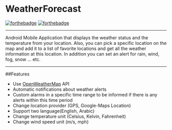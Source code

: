 # WeatherForecast
[![forthebadge](https://forthebadge.com/images/badges/built-for-android.svg)](https://forthebadge.com)
[![forthebadge](https://forthebadge.com/images/badges/made-with-java.svg)](https://forthebadge.com)

***
Android Mobile Application that displays the weather status and the temperature 
from your location. Also, you can pick a specific location on the map and add it to a 
list of favorite locations and get all the weather information at this location. In 
addition you can set an alert for rain, wind, fog, snow … etc.
***
##Features
* Use [OpenWeatherMap](https://openweathermap.org/) API
* Automatic notifications about weather alerts
* Custom alarms in a specific time range to be informed if there is any alerts within this time period
* Change location provider (GPS, Google-Maps Location)
* Support two language(English, Arabic)
* Change temperature unit (Celsius, Kelvin, Fahrenheit)
* Change wind speed unit (m/s, mph)



